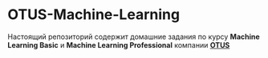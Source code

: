 # OTUS-Machine-Learning

Настоящий репозиторий содержит домашние задания по курсу **Machine Learning Basic** и **Machine Learning Professional**
компании **[OTUS](https://otus.ru/)**
